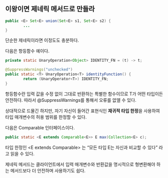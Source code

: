 ## 이왕이면 제네릭 메서드로 만들라

```java
public <E> Set<E> union(Set<E> s1, Set<E> s2) {
		...
}
```

단순한 제네릭이라면 이정도도 충분하다.

다음은 항등함수 예이다.

```java
private static UnaryOperation<Object> IDENTITY_FN = (t) -> t;

@SuppressWarnings("unchecked")
public static <T> UnaryOperation<T> identityFunction() {
		return (UnaryOperator<T>) IDENTITY_FN;
}
```

항등함수란 입력 값을 수정 없이 그대로 반환하는 특별한 함수이므로 T가 어떤 타입이든 안전하다. 따라서 @SuppressWarnings를 통해서 오류를 없앨 수 있다.

상대적으로 드물긴 하지만, 자기 자신이 들어간 표현식인 **재귀적 타입 한정**을 사용하여 타입 매개변수의 허용 범위를 한정할 수 있다.

다음은 Comparable 인터페이스이다.

```java
public static <E extends Comparable<E>> E max(Collection<E> c);
```

타입 한정인 <E extends Comparable<E>> 는 “모든 타입 E는 자신과 비교할 수 있다” 라고 읽을 수 있다.

제네릭 메서드는 클라이언트에서 입력 매개변수와 반환값을 명시적으로 형변환해야 하는 메서드보다 더 안전하며 사용하기도 쉽다.
